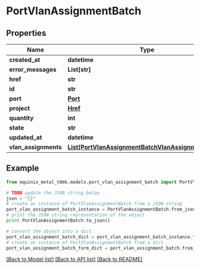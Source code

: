 # PortVlanAssignmentBatch


## Properties
Name | Type | Description | Notes
------------ | ------------- | ------------- | -------------
**created_at** | **datetime** |  | [optional] 
**error_messages** | **List[str]** |  | [optional] 
**href** | **str** |  | [optional] 
**id** | **str** |  | [optional] 
**port** | [**Port**](Port.md) |  | [optional] 
**project** | [**Href**](Href.md) |  | [optional] 
**quantity** | **int** |  | [optional] 
**state** | **str** |  | [optional] 
**updated_at** | **datetime** |  | [optional] 
**vlan_assignments** | [**List[PortVlanAssignmentBatchVlanAssignmentsInner]**](PortVlanAssignmentBatchVlanAssignmentsInner.md) |  | [optional] 

## Example

```python
from equinix_metal_t0mk.models.port_vlan_assignment_batch import PortVlanAssignmentBatch

# TODO update the JSON string below
json = "{}"
# create an instance of PortVlanAssignmentBatch from a JSON string
port_vlan_assignment_batch_instance = PortVlanAssignmentBatch.from_json(json)
# print the JSON string representation of the object
print PortVlanAssignmentBatch.to_json()

# convert the object into a dict
port_vlan_assignment_batch_dict = port_vlan_assignment_batch_instance.to_dict()
# create an instance of PortVlanAssignmentBatch from a dict
port_vlan_assignment_batch_form_dict = port_vlan_assignment_batch.from_dict(port_vlan_assignment_batch_dict)
```
[[Back to Model list]](../README.md#documentation-for-models) [[Back to API list]](../README.md#documentation-for-api-endpoints) [[Back to README]](../README.md)


